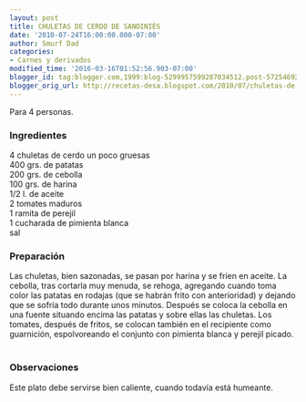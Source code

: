 ```yaml
---
layout: post
title: CHULETAS DE CERDO DE SANDINIÉS
date: '2010-07-24T16:00:00.000-07:00'
author: Smurf Dad
categories:
- Carnes y derivados
modified_time: '2016-03-16T01:52:56.903-07:00'
blogger_id: tag:blogger.com,1999:blog-5299957599287034512.post-5725469210292676342
blogger_orig_url: http://recetas-desa.blogspot.com/2010/07/chuletas-de-cerdo-de-sandinies.html
---
```


Para 4 personas.<br><h3>Ingredientes</h3><p>4 chuletas de cerdo un poco gruesas<br/>400 grs. de patatas<br/>200 grs. de cebolla<br/>100 grs. de harina<br/>1/2 l. de aceite<br/>2 tomates maduros<br/>1 ramita de perejil<br/>1 cucharada de pimienta blanca<br/>sal</p><h3>Preparaci&oacute;n</h3><p>Las chuletas, bien sazonadas, se pasan por harina y se fr&iacute;en en aceite. La cebolla, tras cortarla muy menuda, se rehoga, agregando cuando toma color las patatas en rodajas (que se habr&aacute;n frito con anterioridad) y dejando que se sofr&iacute;a todo durante unos minutos. Despu&eacute;s se coloca la cebolla en una fuente situando encima las patatas y sobre ellas las chuletas. Los tomates, despu&eacute;s de fritos, se colocan tambi&eacute;n en el recipiente como guarnici&oacute;n, espolvoreando el conjunto con pimienta blanca y perejil picado.<br/><br/></p><h3>Observaciones</h3><p>Este plato debe servirse bien caliente, cuando todav&iacute;a est&aacute; humeante.</p>